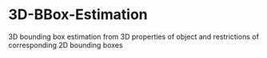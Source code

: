 # 3D-BBox-Estimation
3D bounding box estimation from 3D properties of object and restrictions of corresponding 2D bounding boxes
